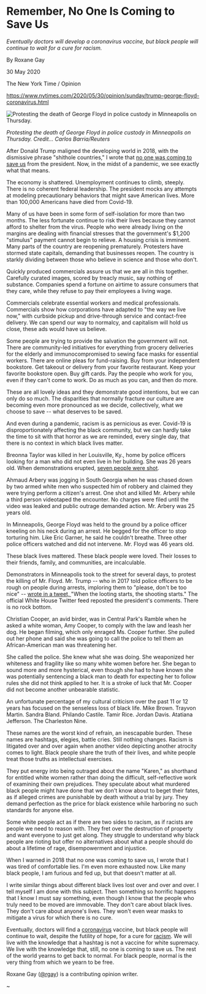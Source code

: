 Remember, No One Is Coming to Save Us
=====================================

_Eventually doctors will develop a coronavirus vaccine, but black
people will continue to wait for a cure for racism._

By Roxane Gay

30 May 2020

The New York Time / Opinion

https://www.nytimes.com/2020/05/30/opinion/sunday/trump-george-floyd-coronavirus.html

![Protesting the death of George Floyd in police custody in
Minneapolis on
Thursday.](https://static01.nyt.com/images/2020/05/31/opinion/sunday/29Gay/29Gay-articleLarge.jpg?quality=75&auto=webp&disable=upscale)

_Protesting the death of George Floyd in police custody in Minneapolis
on Thursday. Credit... Carlos Barria/Reuters_

After Donald Trump maligned the developing world in 2018, with the
dismissive phrase "shithole countries," I wrote that [no one was
coming to save
us](https://www.nytimes.com/2018/01/12/opinion/trump-shithole-countries-haiti-el-salvador-african-countries-immigration-racism.html)
from the president. Now, in the midst of a pandemic, we see exactly
what that means.

The economy is shattered. Unemployment continues to climb,
steeply. There is no coherent federal leadership. The president mocks
any attempts at modeling precautionary behaviors that might save
American lives. More than 100,000 Americans have died from Covid-19.

Many of us have been in some form of self-isolation for more than two
months. The less fortunate continue to risk their lives because they
cannot afford to shelter from the virus. People who were already
living on the margins are dealing with financial stresses that the
government's $1,200 "stimulus" payment cannot begin to relieve. A
housing crisis is imminent. Many parts of the country are reopening
prematurely. Protesters have stormed state capitals, demanding that
businesses reopen. The country is starkly dividing between those who
believe in science and those who don't.

Quickly produced commercials assure us that we are all in this
together. Carefully curated images, scored by treacly music, say
nothing of substance. Companies spend a fortune on airtime to assure
consumers that they care, while they refuse to pay their employees a
living wage.

Commercials celebrate essential workers and medical
professionals. Commercials show how corporations have adapted to "the
way we live now," with curbside pickup and drive-through service and
contact-free delivery. We can spend our way to normalcy, and
capitalism will hold us close, these ads would have us believe.

Some people are trying to provide the salvation the government will
not. There are community-led initiatives for everything from grocery
deliveries for the elderly and immunocompromised to sewing face masks
for essential workers. There are online pleas for fund-raising. Buy
from your independent bookstore. Get takeout or delivery from your
favorite restaurant. Keep your favorite bookstore open. Buy gift
cards. Pay the people who work for you, even if they can't come to
work. Do as much as you can, and then do more.

These are all lovely ideas and they demonstrate good intentions, but
we can only do so much. The disparities that normally fracture our
culture are becoming even more pronounced as we decide, collectively,
what we choose to save -- what deserves to be saved.

And even during a pandemic, racism is as pernicious as ever. Covid-19
is disproportionately affecting the black community, but we can hardly
take the time to sit with that horror as we are reminded, every single
day, that there is no context in which black lives matter.

Breonna Taylor was killed in her Louisville, Ky., home by police
officers looking for a man who did not even live in her building. She
was 26 years old. When demonstrations erupted, [seven people were
shot](https://www.nytimes.com/2020/05/29/us/louisville-protest-shooting-breonna-taylor.html).

Ahmaud Arbery was jogging in South Georgia when he was chased down by
two armed white men who suspected him of robbery and claimed they were
trying perform a citizen's arrest. One shot and killed Mr. Arbery
while a third person videotaped the encounter. No charges were filed
until the video was leaked and public outrage demanded
action. Mr. Arbery was 25 years old.

In Minneapolis, George Floyd was held to the ground by a police
officer kneeling on his neck during an arrest. He begged for the
officer to stop torturing him. Like Eric Garner, he said he couldn't
breathe. Three other police officers watched and did not
intervene. Mr. Floyd was 46 years old.

These black lives mattered. These black people were loved. Their
losses to their friends, family, and communities, are incalculable.

Demonstrators in Minneapolis took to the street for several days, to
protest the killing of Mr. Floyd. Mr. Trump -- who in 2017 told police
officers to be rough on people during arrests, imploring them to
"please, don't be too nice" -- [wrote in a tweet,
](https://www.nytimes.com/2020/05/29/us/politics/trump-looting-shooting.html)"When
the looting starts, the shooting starts." The official White House
Twitter feed reposted the president's comments. There is no rock
bottom.

Christian Cooper, an avid birder, was in Central Park's Ramble when he
asked a white woman, Amy Cooper, to comply with the law and leash her
dog. He began filming, which only enraged Ms. Cooper further. She
pulled out her phone and said she was going to call the police to tell
them an African-American man was threatening her.

She called the police. She knew what she was doing. She weaponized her
whiteness and fragility like so many white women before her. She began
to sound more and more hysterical, even though she had to have known
she was potentially sentencing a black man to death for expecting her
to follow rules she did not think applied to her. It is a stroke of
luck that Mr. Cooper did not become another unbearable statistic.

An unfortunate percentage of my cultural criticism over the past 11 or
12 years has focused on the senseless loss of black life. Mike
Brown. Trayvon Martin. Sandra Bland. Philando Castile. Tamir
Rice. Jordan Davis. Atatiana Jefferson. The Charleston Nine.

These names are the worst kind of refrain, an inescapable
burden. These names are hashtags, elegies, battle cries. Still nothing
changes. Racism is litigated over and over again when another video
depicting another atrocity comes to light. Black people share the
truth of their lives, and white people treat those truths as
intellectual exercises.

They put energy into being outraged about the name "Karen," as
shorthand for entitled white women rather than doing the difficult,
self-reflective work of examining their own prejudices. They speculate
about what murdered black people might have done that we don't know
about to beget their fates, as if alleged crimes are punishable by
death without a trial by jury. They demand perfection as the price for
black existence while harboring no such standards for anyone else.

Some white people act as if there are two sides to racism, as if
racists are people we need to reason with. They fret over the
destruction of property and want everyone to just get along. They
struggle to understand why black people are rioting but offer no
alternatives about what a people should do about a lifetime of rage,
disempowerment and injustice.

When I warned in 2018 that no one was coming to save us, I wrote that
I was tired of comfortable lies. I'm even more exhausted now. Like
many black people, I am furious and fed up, but that doesn't matter at
all.

I write similar things about different black lives lost over and over
and over. I tell myself I am done with this subject. Then something so
horrific happens that I know I must say something, even though I know
that the people who truly need to be moved are immovable. They don't
care about black lives. They don't care about anyone's lives. They
won't even wear masks to mitigate a virus for which there is no cure.

Eventually, doctors will find a
[coronavirus](https://www.nytimes.com/2020/06/02/us/politics/african-americans-china-coronavirus.html)
vaccine, but black people will continue to wait, despite the futility
of hope, for a cure for
[racism](https://www.nytimes.com/2020/06/02/us/politics/african-americans-china-coronavirus.html). We
will live with the knowledge that a hashtag is not a vaccine for white
supremacy. We live with the knowledge that, still, no one is coming to
save us. The rest of the world yearns to get back to normal. For black
people, normal is the very thing from which we yearn to be free.

Roxane Gay ([@rgay](https://twitter.com/rgay)) is a contributing
opinion writer.

~
